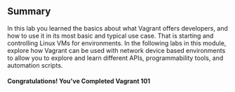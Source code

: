 ## Summary

In this lab you learned the basics about what Vagrant offers developers, and how to use it in its most basic and typical use case. That is starting and controlling Linux VMs for environments. In the following labs in this module, explore how Vagrant can be used with network device based environments to allow you to explore and learn different APIs, programmability tools, and automation scripts.

#### Congratulations! You've Completed Vagrant 101
